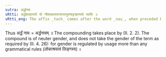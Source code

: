 ```yaml
---
sutra: अर्द्धाच्च
vRtti: अर्द्धशब्दात्परो यो नौशब्दस्तदन्तात्तत्पुरुषाट्टच्प्रत्ययो भवति ॥
vRtti_eng: The affix _tach_ comes after the word _nau_, when preceded by the word _ardha_, in a _Tatpurusha_ compound.
---
```

Thus अर्द्धं नावः = अर्द्धनावम् ॥ The compounding takes place by (II. 2. 2). The compound is of neuter gender, and does not take the gender of the term as required by (II. 4. 26): for gender is regulated by usage more than any grammatical rules (लोकाश्रयत्वं लिङ्गस्य) ॥
